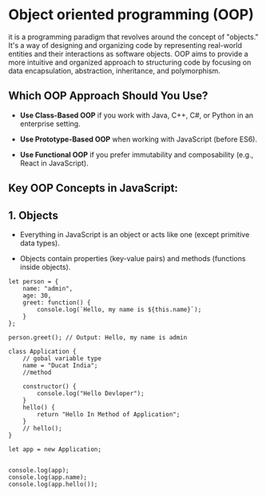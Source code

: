 # Object oriented programming (OOP)

it is a programming paradigm that revolves around the concept of "objects." It's a way of designing and organizing code by representing real-world entities and their interactions as software objects. OOP aims to provide a more intuitive and organized approach to structuring code by focusing on data encapsulation, abstraction, inheritance, and polymorphism.

## Which OOP Approach Should You Use?

- **Use Class-Based OOP** if you work with Java, C++, C#, or Python in an enterprise setting.

- **Use Prototype-Based OOP** when working with JavaScript (before ES6).

- **Use Functional OOP** if you prefer immutability and composability (e.g., React in JavaScript).

## Key OOP Concepts in JavaScript:

## 1. Objects

- Everything in JavaScript is an object or acts like one (except primitive data types).

- Objects contain properties (key-value pairs) and methods (functions inside objects).

```
let person = {
    name: "admin",
    age: 30,
    greet: function() {
        console.log(`Hello, my name is ${this.name}`);
    }
};

person.greet(); // Output: Hello, my name is admin
```










```
class Application {
    // gobal variable type
    name = "Ducat India";
    //method

    constructor() {
        console.log("Hello Devloper");
    }
    hello() {
        return "Hello In Method of Application";
    }
    // hello();
}

let app = new Application;


console.log(app);
console.log(app.name);
console.log(app.hello());

```





